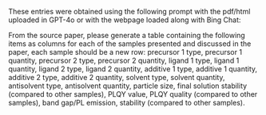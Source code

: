 These entries were obtained using the following prompt with the pdf/html uploaded in GPT-4o or with the webpage loaded along with Bing Chat:

From the source paper, please generate a table containing the following items as columns for each of the samples presented and discussed in the paper, each sample should be a new row: precursor 1 type, precursor 1 quantity, precursor 2 type, precursor 2 quantity, ligand 1 type, ligand 1 quantity, ligand 2 type, ligand 2 quantity,  additive 1 type, additive 1 quantity, additive 2 type, additive 2 quantity, solvent type, solvent quantity, antisolvent type, antisolvent quantity, particle size, final solution stability (compared to other samples), PLQY value, PLQY quality (compared to other samples), band gap/PL emission, stability (compared to other samples).